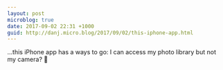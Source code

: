 ```yaml
---
layout: post
microblog: true
date: 2017-09-02 22:31 +1000
guid: http://danj.micro.blog/2017/09/02/this-iphone-app.html
---
```

...this iPhone app has a ways to go: I can access my photo library but not my camera? 🤔
